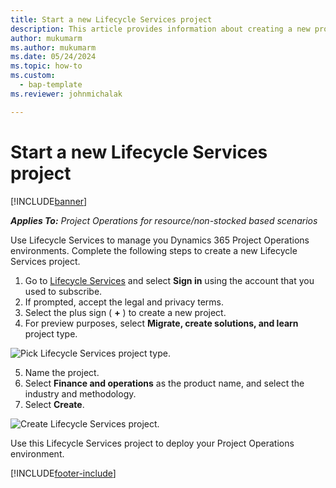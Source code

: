 ```yaml
---
title: Start a new Lifecycle Services project
description: This article provides information about creating a new project in Lifecycle Services for your Project Operations environment.
author: mukumarm
ms.author: mukumarm
ms.date: 05/24/2024
ms.topic: how-to
ms.custom: 
  - bap-template
ms.reviewer: johnmichalak

---
```


# Start a new Lifecycle Services project

[!INCLUDE[banner](../includes/banner.md)]

_**Applies To:** Project Operations for resource/non-stocked based scenarios_

Use Lifecycle Services to manage you Dynamics 365 Project Operations environments. Complete the following steps to create a new Lifecycle Services project.

1. Go to [Lifecycle Services](https://lcs.dynamics.com/Logon/Index) and select **Sign in** using the account that you used to subscribe.
2. If prompted, accept the legal and privacy terms.
3. Select the plus sign ( **+** ) to create a new project.
4. For preview purposes, select **Migrate, create solutions, and learn** project type.

  ![Pick Lifecycle Services project type.](./media/create-lcs-1.png)

5. Name the project. 
6. Select **Finance and operations** as the product name, and select the industry and methodology. 
7. Select **Create**.

![Create Lifecycle Services project.](./media/create-lcs-2.png)

Use this Lifecycle Services project to deploy your Project Operations environment.



[!INCLUDE[footer-include](../includes/footer-banner.md)]
